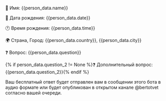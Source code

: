 🧍  Имя: {{person_data.name}}

📅  Дата рождения: {{person_data.date}}

🕐  Время рождения: {{person_data.time}}

🌍  Страна, Город: {{person_data.country}}, {{person_data.city}}

❓  Вопрос: {{person_data.question}}

{% if person_data.question_2 != None %}❓  Дополнительный вопрос: {{person_data.question_2}}{% endif %}

Ваш бесплатный ответ будет отправлен вам в сообщении этого бота в аудио формате или будет опубликован в открытом канале @bertotvet согласно вашей очереди.